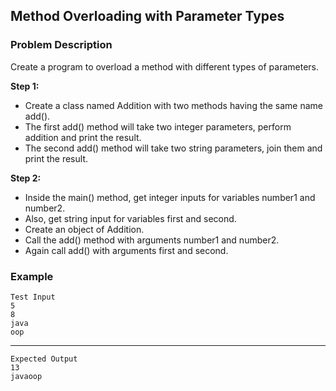 ## Method Overloading with Parameter Types

### Problem Description
Create a program to overload a method with different types of parameters.

**Step 1:**

- Create a class named Addition with two methods having the same name add().
- The first add() method will take two integer parameters, perform addition and print the result.
- The second add() method will take two string parameters, join them and print the result.

**Step 2:**

- Inside the main() method, get integer inputs for variables number1 and number2.
- Also, get string input for variables first and second.
- Create an object of Addition.
- Call the add() method with arguments number1 and number2.
- Again call add() with arguments first and second.

### Example
    Test Input
    5
    8
    java
    oop
------
    Expected Output
    13
    javaoop